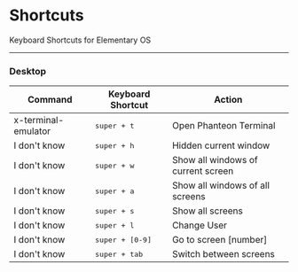 **Shortcuts**
==============
Keyboard Shortcuts for Elementary OS

----------

### **Desktop**

Command | Keyboard Shortcut | Action
----- | ----- | -----
x-terminal-emulator | <kbd>super + t</kbd> | Open Phanteon Terminal
I don't know | <kbd>super + h</kbd> | Hidden current window
I don't know | <kbd>super + w</kbd> | Show all windows of current screen
I don't know | <kbd>super + a</kbd> | Show all windows of all screens
I don't know | <kbd>super + s</kbd> | Show all screens
I don't know | <kbd>super + l</kbd> | Change User
I don't know | <kbd>super + [0-9]</kbd> | Go to screen [number]
I don't know | <kbd>super + tab</kbd> | Switch between screens

